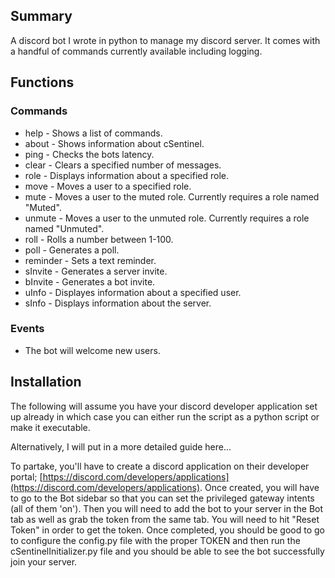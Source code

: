 ## Summary
A discord bot I wrote in python to manage my discord server. It comes with a handful of commands currently available including logging.

## Functions
### Commands
- help - Shows a list of commands.
- about - Shows information about cSentinel.
- ping - Checks the bots latency.
- clear - Clears a specified number of messages.
- role - Displays information about a specified role.
- move - Moves a user to a specified role.
- mute - Moves a user to the muted role. Currently requires a role named "Muted".
- unmute - Moves a user to the unmuted role. Currently requires a role named "Unmuted".
- roll - Rolls a number between 1-100.
- poll - Generates a poll.
- reminder - Sets a text reminder.
- sInvite - Generates a server invite.
- bInvite - Generates a bot invite.
- uInfo - Displayes information about a specified user.
- sInfo - Displays information about the server.

### Events
- The bot will welcome new users.


## Installation
The following will assume you have your discord developer application set up already in which case you can either run the script as a python script or make it executable.

Alternatively, I will put in a more detailed guide here...

To partake, you'll have to create a discord application on their developer portal; [https://discord.com/developers/applications](https://discord.com/developers/applications). Once created, you will have to go to the Bot sidebar so that you can set the privileged gateway intents (all of them 'on'). Then you will need to add the bot to your server in the Bot tab as well as grab the token from the same tab. You will need to hit "Reset Token" in order to get the token. Once completed, you should be good to go to configure the config.py file with the proper TOKEN and then run the cSentinelInitializer.py file and you should be able to see the bot successfully join your server.
